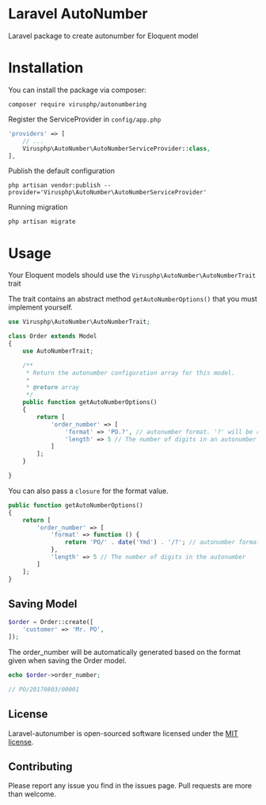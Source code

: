 # Laravel AutoNumber

Laravel package to create autonumber for Eloquent model

# Installation

You can install the package via composer:

```
composer require virusphp/autonumbering
```

Register the ServiceProvider in `config/app.php`

```php
'providers' => [
    // ...
	Virusphp\AutoNumber\AutoNumberServiceProvider::class,
],
```

Publish the default configuration

```
php artisan vendor:publish --provider='Virusphp\AutoNumber\AutoNumberServiceProvider'
```

Running migration

```
php artisan migrate
```

# Usage

Your Eloquent models should use the `Virusphp\AutoNumber\AutoNumberTrait` trait

The trait contains an abstract method `getAutoNumberOptions()` that you must implement yourself.

```php
use Virusphp\AutoNumber\AutoNumberTrait;

class Order extends Model
{
    use AutoNumberTrait;

    /**
     * Return the autonumber configuration array for this model.
     *
     * @return array
     */
    public function getAutoNumberOptions()
    {
        return [
            'order_number' => [
                'format' => 'PO.?', // autonumber format. '?' will be replaced with the generated number.
                'length' => 5 // The number of digits in an autonumber
            ]
        ];
    }

}
```

You can also pass a `closure` for the format value.

```php
public function getAutoNumberOptions()
{
    return [
        'order_number' => [
            'format' => function () {
                return 'PO/' . date('Ymd') . '/?'; // autonumber format. '?' will be replaced with the generated number.
            },
            'length' => 5 // The number of digits in the autonumber
        ]
    ];
}
```

## Saving Model

```php
$order = Order::create([
    'customer' => 'Mr. PO',
]);
```

The order_number will be automatically generated based on the format given when saving the Order model.

```php
echo $order->order_number;

// PO/20170803/00001
```

## License

Laravel-autonumber is open-sourced software licensed under the [MIT license](http://opensource.org/licenses/MIT).

## Contributing

Please report any issue you find in the issues page. Pull requests are more than welcome.

